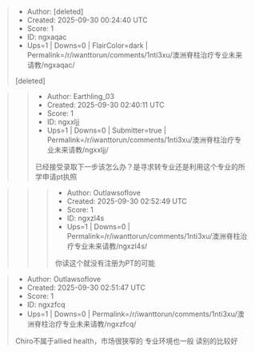 > - Author: [deleted]
> - Created: 2025-09-30 00:24:40 UTC
> - Score: 1
> - ID: ngxaqac
> - Ups=1 | Downs=0 | FlairColor=dark | Permalink=/r/iwanttorun/comments/1nti3xu/澳洲脊柱治疗专业未来请教/ngxaqac/
>
> [deleted]

>> - Author: Earthling_03
>> - Created: 2025-09-30 02:40:11 UTC
>> - Score: 1
>> - ID: ngxxljj
>> - Ups=1 | Downs=0 | Submitter=true | Permalink=/r/iwanttorun/comments/1nti3xu/澳洲脊柱治疗专业未来请教/ngxxljj/
>>
>> 已经接受录取下一步该怎么办？是寻求转专业还是利用这个专业的所学申请pt执照

>>> - Author: Outlawsoflove
>>> - Created: 2025-09-30 02:52:49 UTC
>>> - Score: 1
>>> - ID: ngxzl4s
>>> - Ups=1 | Downs=0 | Permalink=/r/iwanttorun/comments/1nti3xu/澳洲脊柱治疗专业未来请教/ngxzl4s/
>>>
>>> 你读这个就没有注册为PT的可能

> - Author: Outlawsoflove
> - Created: 2025-09-30 02:51:47 UTC
> - Score: 1
> - ID: ngxzfcq
> - Ups=1 | Downs=0 | Permalink=/r/iwanttorun/comments/1nti3xu/澳洲脊柱治疗专业未来请教/ngxzfcq/
>
> Chiro不属于allied health，市场很狭窄的
> 专业环境也一般
> 读别的比较好
